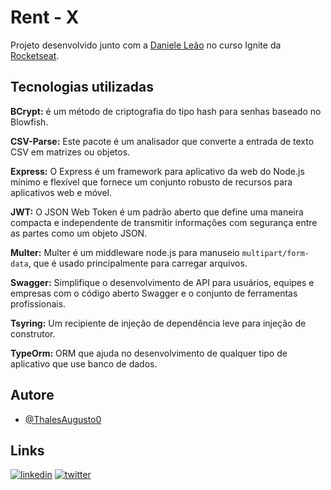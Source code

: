 # Rent - X

Projeto desenvolvido junto com a [Daniele Leão](https://www.linkedin.com/in/danieleleaoevangelista/?originalSubdomain=br) no curso Ignite da [Rocketseat](https://www.rocketseat.com.br/).

## Tecnologias utilizadas

**BCrypt:** é um método de criptografia do tipo hash para senhas baseado no Blowfish.

**CSV-Parse:** Este pacote é um analisador que converte a entrada de texto CSV em matrizes ou objetos.

**Express:** O Express é um framework para aplicativo da web do Node.js mínimo e flexível que fornece um conjunto robusto de recursos para aplicativos web e móvel.

**JWT:** O JSON Web Token é um padrão aberto que define uma maneira compacta e independente de transmitir informações com segurança entre as partes como um objeto JSON.

**Multer:** Multer é um middleware node.js para manuseio `multipart/form-data`, que é usado principalmente para carregar arquivos.

**Swagger:** Simplifique o desenvolvimento de API para usuários, equipes e empresas com o código aberto Swagger e o conjunto de ferramentas profissionais.

**Tsyring:** Um recipiente de injeção de dependência leve para injeção de construtor.

**TypeOrm:** ORM que ajuda no desenvolvimento de qualquer tipo de aplicativo que use banco de dados.

## Autore

- [@ThalesAugusto0](https://github.com/ThalesAugusto0)

## Links

[![linkedin](https://img.shields.io/badge/linkedin-0A66C2?style=for-the-badge&logo=linkedin&logoColor=white)](https://www.linkedin.com/in/thales-augusto-silva-araujo-3b7836162/) [![twitter](https://img.shields.io/badge/twitter-1DA1F2?style=for-the-badge&logo=twitter&logoColor=white)](https://twitter.com/ThalesAugusto54)
